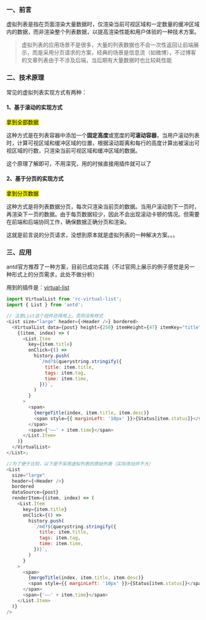 ### 一、前言

虚拟列表是指在页面渲染大量数据时，仅渲染当前可视区域和一定数量的缓冲区域内的数据，而非渲染整个列表数据，以提高渲染性能和用户体验的一种技术方案。

> 虚拟列表的应用场景不是很多，大量的列表数据也不会一次性返回让前端展示，而是采用分页请求的方案，经典的场景是信息流（如微博），不过博客的文章列表由于不涉及后端，当后期有大量数据时也比较耗性能

### 二、技术原理

常见的虚拟列表实现方式有两种：

#### 1、基于滚动的实现方式

<mark>拿到全部数据</mark>

这种方式是在列表容器中添加一个**固定高度**或宽度的**可滚动容器**，当用户滚动列表时，计算可视区域和缓冲区域的位置，根据滚动距离和每行的高度计算出被滚出可视区域的行数，只渲染当前可视区域和缓冲区域的数据。

这个原理了解即可，不用深究，用的时候直接用插件就可以了

#### 2、基于分页的实现方式

<mark>拿到分页数据</mark>

这种方式是将列表数据分页，每次只渲染当前页的数据。当用户滚动到下一页时，再渲染下一页的数据。由于每页数据较少，因此不会出现滚动卡顿的情况。但需要在前端和后端协同工作，确保数据正确分页和渲染。

这就是前言说的分页请求，没想到原本就是虚拟列表的一种解决方案。。。

### 三、应用

antd官方推荐了一种方案，目前已成功实践（不过官网上展示的例子感觉是另一种形式上的分页需求，此处不做分析）

用到的插件是：[virtual-list](https://github.com/react-component/virtual-list)

```js
import VirtualList from 'rc-virtual-list';
import { List } from 'antd';

// 注意List这个组件还得用上，否则没有样式
<List size="large" header={<Header />} bordered>
  <VirtualList data={post} height={250} itemHeight={47} itemKey="title">
    {(item, index) => (
      <List.Item
        key={item.title}
        onClick={() =>
          history.push(
            `/md?${querystring.stringify({
              title: item.title,
              tags: item.tag,
              time: item.time,
            })}`,
          )
        }
      >
        <span>
          {mergeTitle(index, item.title, item.desc)}
          <span style={{ marginLeft: '10px' }}>{Status[item.status]}</span>
        </span>
        <span>{'——' + item.time}</span>
      </List.Item>
    )}
  </VirtualList>
</List>;
```

```js
//为了便于比较，以下是不采用虚拟列表的原始列表（实际改动并不大）
<List
  size="large"
  header={<Header />}
  bordered
  dataSource={post}
  renderItem={(item, index) => (
    <List.Item
      key={item.title}
      onClick={() =>
        history.push(
          `/md?${querystring.stringify({
            title: item.title,
            tags: item.tag,
            time: item.time,
          })}`,
        )
      }
    >
      <span>
        {mergeTitle(index, item.title, item.desc)}
        <span style={{ marginLeft: '10px' }}>{Status[item.status]}</span>
      </span>
      <span>{'——' + item.time}</span>
    </List.Item>
  )}
/>
```
